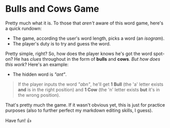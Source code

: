 # Bulls and Cows Game

Pretty much what it is. To those that *aren't* aware of this word game, here's a quick rundown:

 * The game, according the user's word length, picks a word (an *isogram*).
 * The player's duty is to try and guess the word.

Pretty simple, right? So, how does the player knows he's got the word spot-on? He has *clues* throughout in the form of **bulls** and **cows**. *But how does this work*? Here's an example:

* The hidden word is *"ant"*.
>If the player inputs the word *"abn"*, he'll get **1 Bull** (the 'a' letter exists **and** is in the right position) and **1 Cow** (the 'n' letter exists **but** it's in the wrong position).


That's pretty much the game. If it wasn't obvious yet, this is just for practice purposes (also to further perfect my markdown editing skills, I guess).


Have fun! :+1:
